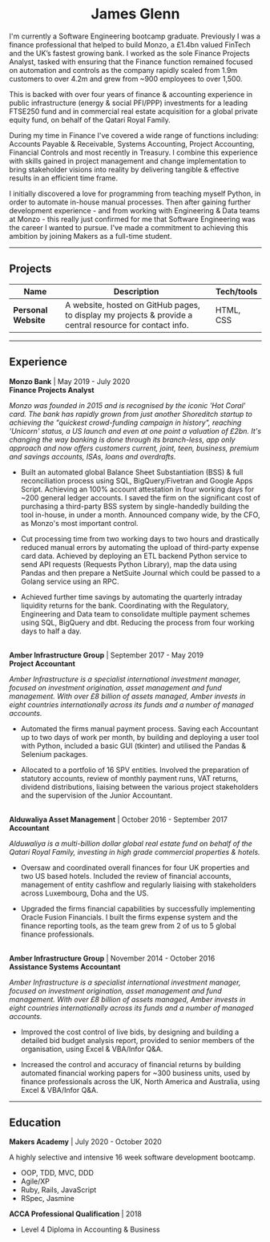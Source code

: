 <h1 align="center">
  James Glenn
</h1>

I'm currently a Software Engineering bootcamp graduate. Previously I was a finance professional that helped to build Monzo, a £1.4bn valued FinTech and the UK’s fastest growing bank. I worked as the sole Finance Projects Analyst, tasked with ensuring that the Finance function remained focused on automation and controls as the company rapidly scaled from 1.9m customers to over 4.2m and grew from ~900 employees to over 1,500.

This is backed with over four years of finance & accounting experience in public infrastructure (energy & social PFI/PPP) investments for a leading FTSE250 fund and in commercial real estate acquisition for a global private equity fund, on behalf of the Qatari Royal Family.

During my time in Finance I've covered a wide range of functions including: Accounts Payable & Receivable, Systems Accounting, Project Accounting, Financial Controls and most recently in Treasury. I combine this experience with skills gained in project management and change implementation to bring stakeholder visions into reality by delivering tangible & effective results in an efficient time frame.

I initially discovered a love for programming from teaching myself Python, in order to automate in-house manual processes. Then after gaining further development experience - and from working with Engineering & Data teams at Monzo - this really just confirmed for me that Software Engineering was the career I wanted to pursue. I've made a commitment to achieving this ambition by joining Makers as a full-time student.
***

## Projects

| Name                         | Description       | Tech/tools        |
| ---------------------------- | ----------------- | ----------------- |
| **Personal Website**         | A website, hosted on GitHub pages, to display my projects & provide a central resource for contact info. | HTML, CSS |
***
## Experience

**Monzo Bank** | May 2019 - July 2020  
**Finance Projects Analyst**

_Monzo was founded in 2015 and is recognised by the iconic 'Hot Coral' card. The bank has rapidly grown from just another Shoreditch startup to achieving the "quickest crowd-funding campaign in history", reaching 'Unicorn' status, a US launch and even at one point a valuation of £2bn. It's changing the way banking is done through its branch-less, app only approach and now offers customers current, joint, teen, business, premium and savings accounts, ISAs, loans and overdrafts._

- Built an automated global Balance Sheet Substantiation (BSS) & full reconciliation process using SQL, BigQuery/Fivetran and Google Apps Script. Achieving an 100% account attestation in four working days for ~200 general ledger accounts. I saved the firm on the significant cost of purchasing a third-party BSS system by single-handedly building the tool in-house, in under a month. Announced company wide, by the CFO, as Monzo's most important control.

- Cut processing time from two working days to two hours and drastically reduced manual errors by automating the upload of third-party expense card data. Achieved by deploying an ETL backend Python service to send API requests (Requests Python Library), map the data using Pandas and then prepare a NetSuite Journal which could be passed to a Golang service using an RPC.

- Achieved further time savings by automating the quarterly intraday liquidity returns for the bank. Coordinating with the Regulatory, Engineering and Data team to consolidate multiple payment schemes using SQL, BigQuery and dbt. Reducing the process from four working days to half a day.<br></br>
   
**Amber Infrastructure Group** | September 2017 - May 2019  
**Project Accountant**

_Amber Infrastructure is a specialist international investment manager, focused on investment origination, asset management and fund management. With over £8 billion of assets managed, Amber invests in eight countries internationally across its funds and a number of managed accounts._

- Automated the firms manual payment process. Saving each Accountant up to two days of work per month, by building and deploying a user tool with Python, included a basic GUI (tkinter) and utilised the Pandas & Selenium packages.

- Allocated to a portfolio of 16 SPV entities. Involved the preparation of statutory accounts, review of monthly payment runs, VAT returns, dividend distributions, liaising between the various project stakeholders and the supervision of the Junior Accountant.<br></br>

**Alduwaliya Asset Management** | October 2016 - September 2017  
**Accountant**

_Alduwaliya is a multi-billion dollar global real estate fund on behalf of the Qatari Royal Family, investing in high grade commercial properties & hotels._

- Oversaw and coordinated overall finances for four UK properties and two US based hotels. Included the review of financial accounts, management of entity cashflow and regularly liaising with stakeholders across Luxembourg, Doha and the US.

- Upgraded the firms financial capabilities by successfully implementing Oracle Fusion Financials. I built the firms expense system and the finance reporting tools, as the team grew from 2 of us to 5 global finance professionals. <br></br>

**Amber Infrastructure Group** | November 2014 - October 2016  
**Assistance Systems Accountant**

_Amber Infrastructure is a specialist international investment manager, focused on investment origination, asset management and fund management. With over £8 billion of assets managed, Amber invests in eight countries internationally across its funds and a number of managed accounts._

- Improved the cost control of live bids, by designing and building a detailed bid budget analysis report, provided to senior members of the organisation, using Excel & VBA/Infor Q&A.

- Increased the control and accuracy of financial returns by building automated financial working papers for ~300 business units, used by finance professionals across the UK, North America and Australia, using Excel & VBA/Infor Q&A.
***
## Education

**Makers Academy** | July 2020 - October 2020

A highly selective and intensive 16 week software development bootcamp.

- OOP, TDD, MVC, DDD
- Agile/XP
- Ruby, Rails, JavaScript
- RSpec, Jasmine

**ACCA Professional Qualification** | 2018

- Level 4 Diploma in Accounting & Business
